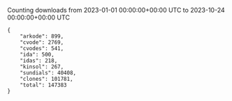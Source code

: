 
Counting downloads from 2023-01-01 00:00:00+00:00 UTC to 2023-10-24 00:00:00+00:00 UTC

```
{
    "arkode": 899,
    "cvode": 2769,
    "cvodes": 541,
    "ida": 500,
    "idas": 218,
    "kinsol": 267,
    "sundials": 40408,
    "clones": 101781,
    "total": 147383
}
```
